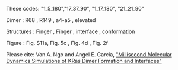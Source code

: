 These codes: "1_5_180","17_37_90", "1_17_180", "21_21_90"

Dimer      :    R68   ,    R149  ,    a4-a5  ,    elevated

Structures :  Finger  ,   Finger , interface ,    conformation

Figure     : Fig. S11a,  Fig. 5c ,  Fig. 4d  ,  Fig. 2f

Please cite: Van A. Ngo and Angel E. Garcia, ["Millisecond Molecular Dynamics Simulations of KRas Dimer Formation and Interfaces"](https://doi.org/10.1016/j.bpj.2022.04.026) 
